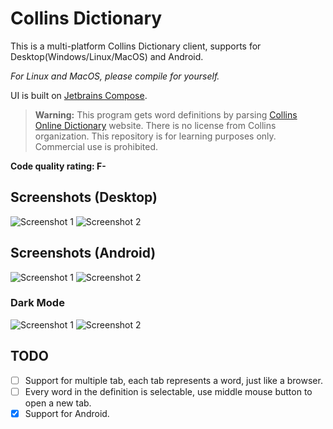 # Collins Dictionary

This is a multi-platform Collins Dictionary client, supports for Desktop(Windows/Linux/MacOS) and Android.

*For Linux and MacOS, please compile for yourself.*

UI is built on [Jetbrains Compose](https://github.com/JetBrains/compose-jb).

> **Warning:** This program gets word definitions by parsing [Collins Online Dictionary](https://www.collinsdcionary.com) website.
> There is no license from Collins organization. This repository is for learning purposes only. Commercial use is prohibited.

**Code quality rating: F-**

## Screenshots (Desktop)

![Screenshot 1](assets/screenshots/desktop_1.png)
![Screenshot 2](assets/screenshots/desktop_2.png)

## Screenshots (Android)

![Screenshot 1](assets/screenshots/android_1.png)
![Screenshot 2](assets/screenshots/android_2.png)

### Dark Mode

![Screenshot 1](assets/screenshots/android_1_dark.png)
![Screenshot 2](assets/screenshots/android_2_dark.png)

## TODO

- [ ] Support for multiple tab, each tab represents a word, just like a browser.
- [ ] Every word in the definition is selectable, use middle mouse button to open a new tab.
- [x] Support for Android.